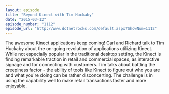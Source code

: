 ```yaml
---
layout: episode
title: "Beyond Kinect with Tim Huckaby"
date: "2015-03-12"
episode_number: "1112"
episode_url: "http://www.dotnetrocks.com/default.aspx?ShowNum=1112"
---
```


The awesome Kinect applications keep coming! Carl and Richard talk to Tim Huckaby about the on-going revolution of applications utilizing Kinect. While not especially popular in the traditional desktop setting, the Kinect is finding remarkable traction in retail and commercial spaces, as interactive signage and for connecting with customers. Tim talks about battling the creepiness factor - the ability of tools like Kinect to figure out who you are and what you're doing can be rather disconcerting. The challenge is in using the capability well to make retail transactions faster and more enjoyable.
